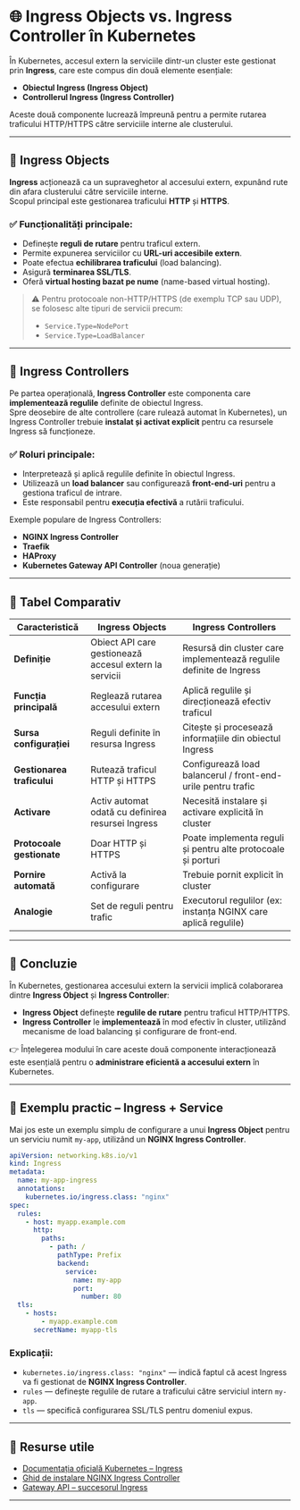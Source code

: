# 🌐 Ingress Objects vs. Ingress Controller în Kubernetes

În Kubernetes, accesul extern la serviciile dintr-un cluster este gestionat prin **Ingress**, care este compus din două elemente esențiale:

- **Obiectul Ingress (Ingress Object)**
- **Controllerul Ingress (Ingress Controller)**

Aceste două componente lucrează împreună pentru a permite rutarea traficului HTTP/HTTPS către serviciile interne ale clusterului.

---

## 🔹 Ingress Objects

**Ingress** acționează ca un supraveghetor al accesului extern, expunând rute din afara clusterului către serviciile interne.  
Scopul principal este gestionarea traficului **HTTP** și **HTTPS**.

### ✅ Funcționalități principale:
- Definește **reguli de rutare** pentru traficul extern.
- Permite expunerea serviciilor cu **URL-uri accesibile extern**.
- Poate efectua **echilibrarea traficului** (load balancing).
- Asigură **terminarea SSL/TLS**.
- Oferă **virtual hosting bazat pe nume** (name-based virtual hosting).

> ⚠️ Pentru protocoale non-HTTP/HTTPS (de exemplu TCP sau UDP), se folosesc alte tipuri de servicii precum:
> - `Service.Type=NodePort`
> - `Service.Type=LoadBalancer`

---

## 🔹 Ingress Controllers

Pe partea operațională, **Ingress Controller** este componenta care **implementează regulile** definite de obiectul Ingress.  
Spre deosebire de alte controllere (care rulează automat în Kubernetes), un Ingress Controller trebuie **instalat și activat explicit** pentru ca resursele Ingress să funcționeze.

### ✅ Roluri principale:
- Interpretează și aplică regulile definite în obiectul Ingress.
- Utilizează un **load balancer** sau configurează **front-end-uri** pentru a gestiona traficul de intrare.
- Este responsabil pentru **execuția efectivă** a rutării traficului.

Exemple populare de Ingress Controllers:
- **NGINX Ingress Controller**
- **Traefik**
- **HAProxy**
- **Kubernetes Gateway API Controller** (noua generație)

---

## 🔸 Tabel Comparativ

| Caracteristică | **Ingress Objects** | **Ingress Controllers** |
|-----------------|---------------------|--------------------------|
| **Definiție** | Obiect API care gestionează accesul extern la servicii | Resursă din cluster care implementează regulile definite de Ingress |
| **Funcția principală** | Reglează rutarea accesului extern | Aplică regulile și direcționează efectiv traficul |
| **Sursa configurației** | Reguli definite în resursa Ingress | Citește și procesează informațiile din obiectul Ingress |
| **Gestionarea traficului** | Rutează traficul HTTP și HTTPS | Configurează load balancerul / front-end-urile pentru trafic |
| **Activare** | Activ automat odată cu definirea resursei Ingress | Necesită instalare și activare explicită în cluster |
| **Protocoale gestionate** | Doar HTTP și HTTPS | Poate implementa reguli și pentru alte protocoale și porturi |
| **Pornire automată** | Activă la configurare | Trebuie pornit explicit în cluster |
| **Analogie** | Set de reguli pentru trafic | Executorul regulilor (ex: instanța NGINX care aplică regulile) |

---

## 🧩 Concluzie

În Kubernetes, gestionarea accesului extern la servicii implică colaborarea dintre **Ingress Object** și **Ingress Controller**:

- **Ingress Object** definește **regulile de rutare** pentru traficul HTTP/HTTPS.  
- **Ingress Controller** le **implementează** în mod efectiv în cluster, utilizând mecanisme de load balancing și configurare de front-end.

👉 Înțelegerea modului în care aceste două componente interacționează este esențială pentru o **administrare eficientă a accesului extern** în Kubernetes.

---

## 🧱 Exemplu practic – Ingress + Service

Mai jos este un exemplu simplu de configurare a unui **Ingress Object** pentru un serviciu numit `my-app`, utilizând un **NGINX Ingress Controller**.

```yaml
apiVersion: networking.k8s.io/v1
kind: Ingress
metadata:
  name: my-app-ingress
  annotations:
    kubernetes.io/ingress.class: "nginx"
spec:
  rules:
    - host: myapp.example.com
      http:
        paths:
          - path: /
            pathType: Prefix
            backend:
              service:
                name: my-app
                port:
                  number: 80
  tls:
    - hosts:
        - myapp.example.com
      secretName: myapp-tls
```

### Explicații:
- `kubernetes.io/ingress.class: "nginx"` — indică faptul că acest Ingress va fi gestionat de **NGINX Ingress Controller**.
- `rules` — definește regulile de rutare a traficului către serviciul intern `my-app`.
- `tls` — specifică configurarea SSL/TLS pentru domeniul expus.

---

## 📘 Resurse utile
- [Documentația oficială Kubernetes – Ingress](https://kubernetes.io/docs/concepts/services-networking/ingress/)
- [Ghid de instalare NGINX Ingress Controller](https://kubernetes.github.io/ingress-nginx/deploy/)
- [Gateway API – succesorul Ingress](https://gateway-api.sigs.k8s.io/)

---
